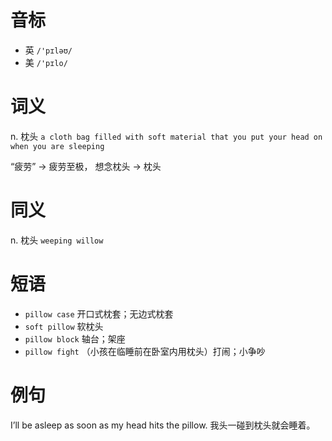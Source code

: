 # 音标

- 英 `/'pɪləʊ/`
- 美 `/'pɪlo/`

# 词义

n. 枕头
`a cloth bag filled with soft material that you put your head on when you are sleeping`



“疲劳” → 疲劳至极， 想念枕头 → 枕头

# 同义

n. 枕头
`weeping willow`

# 短语

- `pillow case` 开口式枕套；无边式枕套
- `soft pillow` 软枕头
- `pillow block` 轴台；架座
- `pillow fight` （小孩在临睡前在卧室内用枕头）打闹；小争吵

# 例句

I’ll be asleep as soon as my head hits the pillow.
我头一碰到枕头就会睡着。


